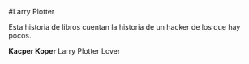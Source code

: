 #Larry Plotter

Esta historia de libros cuentan la historia de un hacker de los que hay pocos.

**Kacper Koper** Larry Plotter Lover


